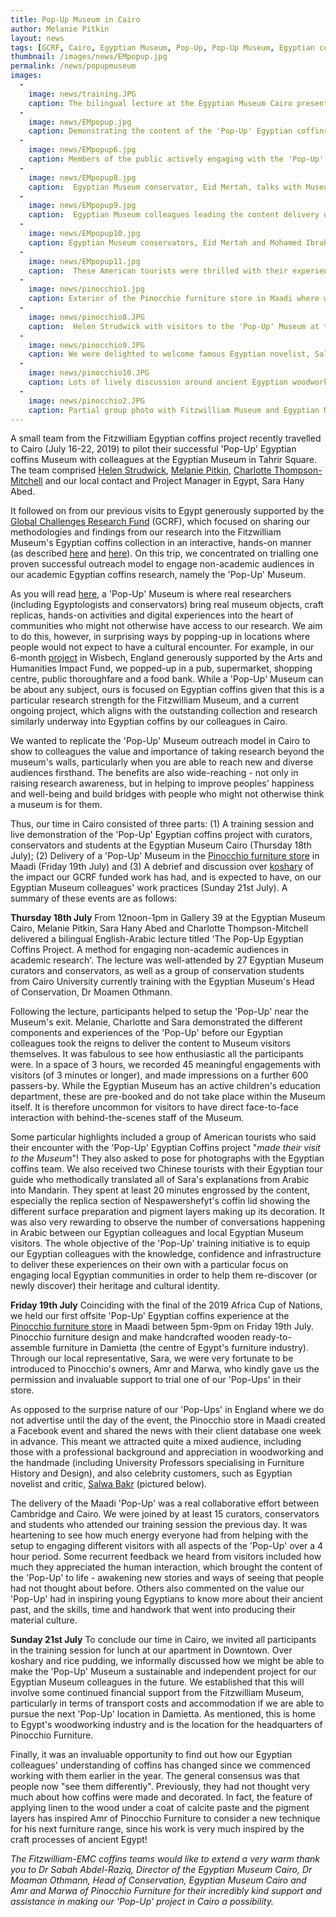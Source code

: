 ```yaml
---
title: Pop-Up Museum in Cairo
author: Melanie Pitkin
layout: news
tags: [GCRF, Cairo, Egyptian Museum, Pop-Up, Pop-Up Museum, Egyptian coffins, training, professional development, knowledge transfer, capacity building]
thumbnail: /images/news/EMpopup.jpg
permalink: /news/popupmuseum
images:
  -
    image: news/training.JPG
    caption: The bilingual lecture at the Egyptian Museum Cairo presented by Melanie Pitkin, Sara Abed and Charlotte Thompson.
  -
    image: news/EMpopup.jpg
    caption: Demonstrating the content of the 'Pop-Up' Egyptian coffins project to colleagues at the Egyptian Museum Cairo.
  -
    image: news/EMpopup6.jpg
    caption: Members of the public actively engaging with the 'Pop-Up' Museum content at the Egyptian Museum Cairo.
  -
    image: news/EMpopup8.jpg
    caption:  Egyptian Museum conservator, Eid Mertah, talks with Museum visitors about tools used in ancient Egyptian carpentry. 
  -
    image: news/EMpopup9.jpg
    caption:  Egyptian Museum colleagues leading the content delivery of the 'Pop-Up' Museum.
  -
    image: news/EMpopup10.jpg
    caption: Egyptian Museum conservators, Eid Mertah and Mohamed Ibrahim, discuss an animated coffin box recreated from its CT scans.
  -
    image: news/EMpopup11.jpg
    caption:  These American tourists were thrilled with their experience of the 'Pop-Up' Museum and asked for some group photos.
  -
    image: news/pinocchio1.jpg
    caption: Exterior of the Pinocchio furniture store in Maadi where we held our second 'Pop-Up' Museum on Friday 19th July.
  -
    image: news/pinocchio8.JPG
    caption:  Helen Strudwick with visitors to the 'Pop-Up' Museum at the Pinocchio furniture store in Maadi. 
  -
    image: news/pinocchio9.JPG
    caption: We were delighted to welcome famous Egyptian novelist, Salwa Bakr, to our 'Pop-Up' Museum in Maadi.
  -
    image: news/pinocchio10.JPG
    caption: Lots of lively discussion around ancient Egyptian woodworking at the 'Pop-Up' Museum in Maadi.
  -
    image: news/pinocchio2.JPG
    caption: Partial group photo with Fitzwilliam Museum and Egyptian Museum colleagues in Maadi. 
---
```


A small team from the Fitzwilliam Egyptian coffins project recently travelled to Cairo (July 16-22, 2019) to pilot their successful 'Pop-Up' Egyptian coffins Museum with colleagues at the Egyptian Museum in Tahrir Square. The team comprised [Helen Strudwick](https://egyptiancoffins.org/team/helen-strudwick/), [Melanie Pitkin](https://egyptiancoffins.org/team/melanie-pitkin/), [Charlotte Thompson-Mitchell](https://egyptiancoffins.org/team/charlotte-thompson/) and our local contact and Project Manager in Egypt, Sara Hany Abed.

It followed on from our previous visits to Egypt generously supported by the [Global Challenges Research Fund](https://www.ukri.org/research/global-challenges-research-fund/) (GCRF), which focused on sharing our methodologies and findings from our research into the Fitzwilliam Museum's Egyptian coffins collection in an interactive, hands-on manner (as described [here](https://egyptiancoffins.org/news/new-collaborative-project-with-the-Egyptian-Museum-Cairo) and [here](https://egyptiancoffins.org/news/cairoworkshop)). On this trip, we concentrated on trialling one proven successful outreach model to engage non-academic audiences in our academic Egyptian coffins research, namely the 'Pop-Up' Museum. 

As you will read [here](https://egyptiancoffins.org/pop-ups), a 'Pop-Up' Museum is where real researchers (including Egyptologists and conservators) bring real museum objects, craft replicas, hands-on activities and digital experiences into the heart of communities who might not otherwise have access to our research. We aim to do this, however, in surprising ways by popping-up in locations where people would not expect to have a cultural encounter. For example, in our 6-month [project](https://egyptiancoffins.org/pop-ups) in Wisbech, England generously supported by the Arts and Humanities Impact Fund, we popped-up in a pub, supermarket, shopping centre, public thoroughfare and a food bank. While a 'Pop-Up' Museum can be about any subject, ours is focused on Egyptian coffins given that this is a particular research strength for the Fitzwilliam Museum, and a current ongoing project, which aligns with the outstanding collection and research similarly underway into Egyptian coffins by our colleagues in Cairo.

We wanted to replicate the 'Pop-Up' Museum outreach model in Cairo to show to colleagues the value and importance of taking research beyond the museum's walls, particularly when you are able to reach new and diverse audiences firsthand. The benefits are also wide-reaching - not only in raising research awareness, but in helping to improve peoples' happiness and well-being and build bridges with people who might not otherwise think a museum is for them.

Thus, our time in Cairo consisted of three parts: (1) A training session and live demonstration of the 'Pop-Up' Egyptian coffins project with curators, conservators and students at the Egyptian Museum Cairo (Thursday 18th July); (2) Delivery of a 'Pop-Up' Museum in the [Pinocchio furniture store](https://www.pinocchio-furniture.com) in Maadi (Friday 19th July) and (3) A debrief and discussion over [koshary](https://www.npr.org/sections/thesalt/2017/02/22/512920687/egypts-beloved-koshary-is-a-modern-mystery-in-an-ancient-cuisine?t=1564131589118) of the impact our GCRF funded work has had, and is expected to have, on our Egyptian Museum colleagues' work practices (Sunday 21st July). A summary of these events are as follows:

**Thursday 18th July**
From 12noon-1pm in Gallery 39 at the Egyptian Museum Cairo, Melanie Pitkin, Sara Hany Abed and Charlotte Thompson-Mitchell delivered a bilingual English-Arabic lecture titled 'The Pop-Up Egyptian Coffins Project. A method for engaging non-academic audiences in academic research'. The lecture was well-attended by 27 Egyptian Museum curators and conservators, as well as a group of conservation students from Cairo University currently training with the Egyptian Museum's Head of Conservation, Dr Moamen Othmann. 

Following the lecture, participants helped to setup the 'Pop-Up' near the Museum's exit. Melanie, Charlotte and Sara demonstrated the different components and experiences of the 'Pop-Up' before our Egyptian colleagues took the reigns to deliver the content to Museum visitors themselves. It was fabulous to see how enthusiastic all the participants were. In a space of 3 hours, we recorded 45 meaningful engagements with visitors (of 3 minutes or longer), and made impressions on a further 600 passers-by. While the Egyptian Museum has an active children's education department, these are pre-booked and do not take place within the Museum itself. It is therefore uncommon for visitors to have direct face-to-face interaction with behind-the-scenes staff of the Museum. 

Some particular highlights included a group of American tourists who said their encounter with the 'Pop-Up' Egyptian Coffins project "*made their visit to the Museum*"! They also asked to pose for photographs with the Egyptian coffins team. We also received two Chinese tourists with their Egyptian tour guide who methodically translated all of Sara's explanations from Arabic into Mandarin. They spent at least 20 minutes engrossed by the content, especially the replica section of Nespawershefyt's coffin lid showing the different surface preparation and pigment layers making up its decoration. It was also very rewarding to observe the number of conversations happening in Arabic between our Egyptian colleagues and local Egyptian Museum visitors. The whole objective of the 'Pop-Up' training initiative is to equip our Egyptian colleagues with the knowledge, confidence and infrastructure to deliver these experiences on their own with a particular focus on engaging local Egyptian communities in order to help them re-discover (or newly discover) their heritage and cultural identity.  

**Friday 19th July**
Coinciding with the final of the 2019 Africa Cup of Nations, we held our first offsite 'Pop-Up' Egyptian coffins experience at the [Pinocchio furniture store](https://www.pinocchio-furniture.com) in Maadi between 5pm-9pm on Friday 19th July. Pinocchio furniture design and make handcrafted wooden ready-to-assemble furniture in Damietta (the centre of Egypt's furniture industry). Through our local representative, Sara, we were very fortunate to be introduced to Pinocchio's owners, Amr and Marwa, who kindly gave us the permission and invaluable support to trial one of our 'Pop-Ups' in their store. 

As opposed to the surprise nature of our 'Pop-Ups' in England where we do not advertise until the day of the event, the Pinocchio store in Maadi created a Facebook event and shared the news with their client database one week in advance. This meant we attracted quite a mixed audience, including those with a professional background and appreciation in woodworking and the handmade (including University Professors specialising in Furniture History and Design), and also celebrity customers, such as Egyptian novelist and critic, [Salwa Bakr](https://en.wikipedia.org/wiki/Salwa_Bakr) (pictured below).   

The delivery of the Maadi 'Pop-Up' was a real collaborative effort between Cambridge and Cairo. We were joined by at least 15 curators, conservators and students who attended our training session the previous day. It was heartening to see how much energy everyone had from helping with the setup to engaging different visitors with all aspects of the 'Pop-Up' over a 4 hour period. Some recurrent feedback we heard from visitors included how much they appreciated the human interaction, which brought the content of the 'Pop-Up' to life - awakening new stories and ways of seeing that people had not thought about before. Others also commented on the value our 'Pop-Up' had in inspiring young Egyptians to know more about their ancient past, and the skills, time and handwork that went into producing their material culture.

**Sunday 21st July**
To conclude our time in Cairo, we invited all participants in the training session for lunch at our apartment in Downtown. Over koshary and rice pudding, we informally discussed how we might be able to make the 'Pop-Up' Museum a sustainable and independent project for our Egyptian Museum colleagues in the future. We established that this will involve some continued financial support from the Fitzwilliam Museum, particularly in terms of transport costs and accommodation if we are able to pursue the next 'Pop-Up' location in Damietta. As mentioned, this is home to Egypt's woodworking industry and is the location for the headquarters of Pinocchio Furniture.  

Finally, it was an invaluable opportunity to find out how our Egyptian colleagues' understanding of coffins has changed since we commenced working with them earlier in the year. The general consensus was that people now "see them differently". Previously, they had not thought very much about how coffins were made and decorated. In fact, the feature of applying linen to the wood under a coat of calcite paste and the pigment layers has inspired Amr of Pinocchio Furniture to consider a new technique for his next furniture range, since his work is very much inspired by the craft processes of ancient Egypt!


*The Fitzwilliam-EMC coffins teams would like to extend a very warm thank you to Dr Sabah Abdel-Raziq, Director of the Egyptian Museum Cairo, Dr Moaman Othmann, Head of Conservation, Egyptian Museum Cairo and Amr and Marwa of Pinocchio Furniture for their incredibly kind support and assistance in making our 'Pop-Up' project in Cairo a possibility.* 


